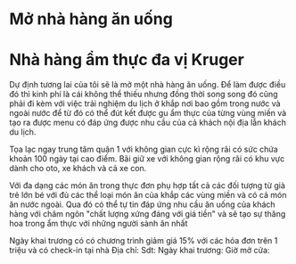 # Mở nhà hàng ăn uống
# Nhà hàng ẩm thực đa vị Kruger
Dự định tương lai của tôi sẽ là mở một nhà hàng ăn uống. Để làm được điều đó thì kinh phí là cái không thể thiếu nhưng đồng thời song song đó cũng phải đi kèm với việc trải nghiệm du lịch ở khắp nơi bao gồm trong nước và ngoài nước để từ đó có thể đút kết được gu ẩm thực của từng vùng miền và tạo ra được menu có đáp ứng được nhu cầu của cả khách nội địa lẫn khách du lịch.

Tọa lạc ngay trung tâm quận 1 với không gian cực kì rộng rãi có sức chứa khoản 100 ngày tại cao điểm. Bãi giữ xe với không gian rộng rãi có khu vực dành cho oto, xe khách và cả xe con.

Với đa dạng các món ăn trong thực đơn phụ hợp tất cả các đối tượng từ già trẻ lớn bé với đủ các thể loại món ăn của khắp các vùng miền và có cả món ăn nước ngoài. Qua đó có thể tự tin đáp ứng nhu cầu ăn uống của khách hàng với châm ngôn "chất lượng xứng đáng với giá tiền" và sẽ tạo sự thăng hoa trong ẩm thực với những người sành ăn nhất

Ngày khai trương có có chương trình giảm giá 15% với các hóa đơn trên 1 triệu và có check-in tại nhà 
Địa chỉ:
Sdt:
Ngày khai trương:
Giờ mở cửa:

